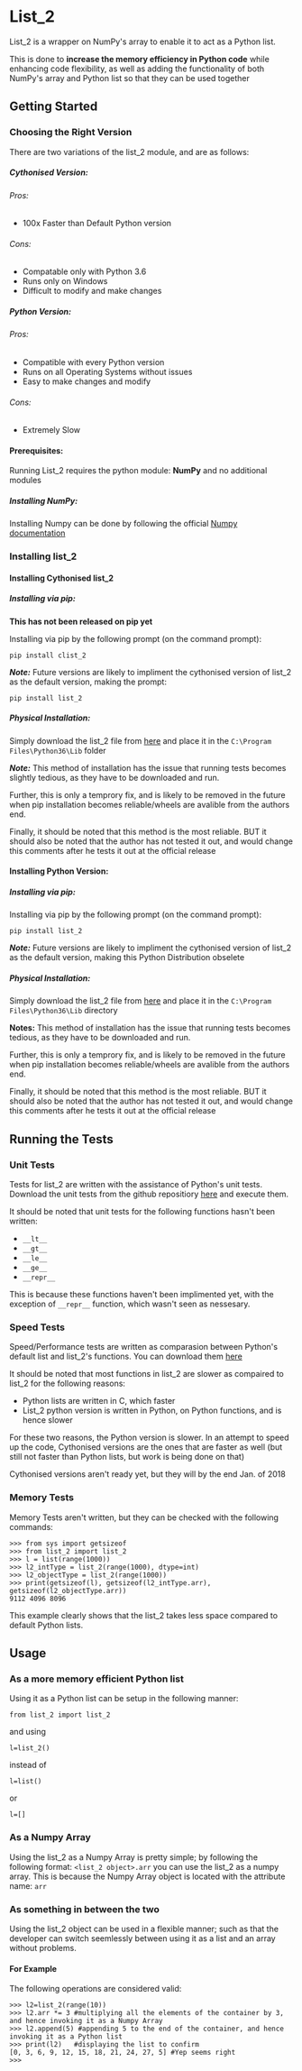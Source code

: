 # List_2

List_2 is a wrapper on NumPy's array to enable it to act as a Python list.

This is done to __increase the memory efficiency in Python code__ while enhancing code flexibility, as well as adding the functionality of both NumPy's array and Python list so that they can be used together

## Getting Started

### Choosing the Right Version

There are two variations of the list_2 module, and are as follows:

##### Cythonised Version:

###### Pros:
* 100x Faster than Default Python version

###### Cons:
* Compatable only with Python 3.6
* Runs only on Windows
* Difficult to modify and make changes

##### Python Version:

###### Pros:
* Compatible with every Python version
* Runs on all Operating Systems without issues
* Easy to make changes and modify

###### Cons:
* Extremely Slow

#### Prerequisites:

Running List_2 requires the python module: __NumPy__ and no additional modules

##### Installing NumPy:

Installing Numpy can be done by following the official [Numpy documentation](https://docs.scipy.org/doc/numpy-1.10.1/user/index.html)

### Installing list_2

#### Installing Cythonised list_2

##### Installing via pip:

__This has not been released on pip yet__

Installing via pip by the following prompt (on the command prompt):

```
pip install clist_2
```

__*Note:*__ Future versions are likely to impliment the cythonised version of list_2 as the default version, making the prompt:

```
pip install list_2
```

##### Physical Installation:

Simply download the list_2 file from [here](link.for.downloading) and place it in the ```C:\Program Files\Python36\Lib``` folder

__*Note:*__ This method of installation has the issue that running tests becomes slightly tedious, as they have to be downloaded and run.

Further, this is only a temprory fix, and is likely to be removed in the future when pip installation becomes reliable/wheels are avalible from the authors end.

Finally, it should be noted that this method is the most reliable. BUT it should also be noted that the author has not tested it out, and would change this comments after he tests it out at the official release

#### Installing Python Version:


##### Installing via pip:

Installing via pip by the following prompt (on the command prompt):

```
pip install list_2
```

__*Note:*__ Future versions are likely to impliment the cythonised version of list_2 as the default version, making this Python Distribution obselete

##### Physical Installation:

Simply download the list_2 file from [here](link.for.downloading) and place it in the ```C:\Program Files\Python36\Lib``` directory

__Notes:__ This method of installation has the issue that running tests becomes tedious, as they have to be downloaded and run.

Further, this is only a temprory fix, and is likely to be removed in the future when pip installation becomes reliable/wheels are avalible from the authors end.

Finally, it should be noted that this method is the most reliable. BUT it should also be noted that the author has not tested it out, and would change this comments after he tests it out at the official release

## Running the Tests

### Unit Tests
<!-- Tests for list_2 are written with the assistance of unit tests, and they can be executed by the following command on the IDLE:

```
>>> from list_2 import list_2_testing
>>> list_2_testing.run_tests()
```

 -->

Tests for list_2 are written with the assistance of Python's unit tests.
Download the unit tests from the github repositiory [here](link.for.download) and execute them.

It should be noted that unit tests for the following functions hasn't been written:

* `__lt__`
* `__gt__`
* `__le__`
* `__ge__`
* `__repr__`

This is because these functions haven't been implimented yet, with the exception of `__repr__` function, which wasn't seen as nessesary.


### Speed Tests

Speed/Performance tests are written as comparasion between Python's default list and list_2's functions. You can download them [here](link.for.download)

It should be noted that most functions in list_2 are slower as compaired to list_2 for the following reasons:

* Python lists are written in C, which faster
* List_2 python version is written in Python, on Python functions, and is hence slower

For these two reasons, the Python version is slower. In an attempt to speed up the code, Cythonised versions are the ones that are faster as well (but still not faster than Python lists, but work is being done on that)

Cythonised versions aren't ready yet, but they will by the end Jan. of 2018

### Memory Tests

Memory Tests aren't written, but they can be checked with the following commands:

```
>>> from sys import getsizeof
>>> from list_2 import list_2
>>> l = list(range(1000))
>>> l2_intType = list_2(range(1000), dtype=int)
>>> l2_objectType = list_2(range(1000))
>>> print(getsizeof(l), getsizeof(l2_intType.arr), getsizeof(l2_objectType.arr))
9112 4096 8096
```

This example clearly shows that the list_2 takes less space compared to default Python lists.

## Usage

### As a more memory efficient Python list

Using it as a Python list can be setup in the following manner:

```
from list_2 import list_2
```

and using

```
l=list_2()
```

instead of 

```
l=list()
```

or 

```
l=[]
```

### As a Numpy Array

Using the list_2 as a Numpy Array is pretty simple; by following the following format: `<list_2 object>.arr` you can use the list_2 as a numpy array.
This is because the Numpy Array object is located with the attribute name: `arr`

### As something in between the two

Using the list_2 object can be used in a flexible manner; such as that the developer can switch seemlessly between using it as a list and an array without problems. 

#### For Example

The following operations are considered valid:
```
>>> l2=list_2(range(10))
>>> l2.arr *= 3 #multiplying all the elements of the container by 3, and hence invoking it as a Numpy Array
>>> l2.append(5) #appending 5 to the end of the container, and hence invoking it as a Python list
>>> print(l2)   #displaying the list to confirm
[0, 3, 6, 9, 12, 15, 18, 21, 24, 27, 5] #Yep seems right
>>>
```
